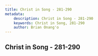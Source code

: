 ```yaml
---
title: Christ in Song - 281-290
metadata:
    description: Christ in Song - 281-290
    keywords: Christ in Song, 281-290
    author: Brian Onang'o
---
```



## Christ in Song - 281-290
  